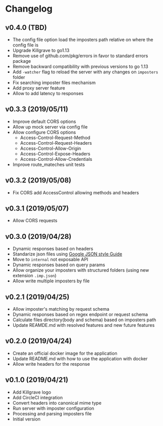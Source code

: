 # Changelog

## v0.4.0 (TBD)
* The config file option load the imposters path relative on where the config file is
* Upgrade Killgrave to go1.13
* Remove use of github.com/pkg/errors in favor to standard errors package
* Remove backward compatibility with previous versions to go 1.13
* Add `-watcher` flag to reload the server with any changes on `imposters` folder
* Fix searching imposter files mechanism
* Add proxy server feature
* Allow to add latency to responses

## v0.3.3 (2019/05/11)

* Improve default CORS options
* Allow up mock server via config file
* Allow configure CORS options
  * Access-Control-Request-Method
  * Access-Control-Request-Headers
  * Access-Control-Allow-Origin
  * Access-Control-Expose-Headers
  * Access-Control-Allow-Credentials
* Improve route_mateches unit tests

## v0.3.2 (2019/05/08)

* Fix CORS add AccessControl allowing methods and headers

## v0.3.1 (2019/05/07)

* Allow CORS requests

## v0.3.0 (2019/04/28)

* Dynamic responses based on headers
* Standarize json files using [Google JSON style Guide](https://google.github.io/styleguide/jsoncstyleguide.xml)
* Move to `internal` not exposable API
* Dynamic responses based on query params
* Allow organize your imposters with structured folders (using new extension `.imp.json`)
* Allow write multiple imposters by file

## v0.2.1 (2019/04/25)

* Allow imposter's matching by request schema
* Dynamic responses based on regex endpoint or request schema
* Calculate files directory(body and schema) based on imposters path
* Update REAMDE.md with resolved features and new future features

## v0.2.0 (2019/04/24)

* Create an official docker image for the application
* Update README.md with how to use the application with docker
* Allow write headers for the response

## v0.1.0 (2019/04/21)

* Add Killgrave logo
* Add CircleCI integration
* Convert headers into canonical mime type
* Run server with imposter configuration
* Processing and parsing imposters file
* Initial version
